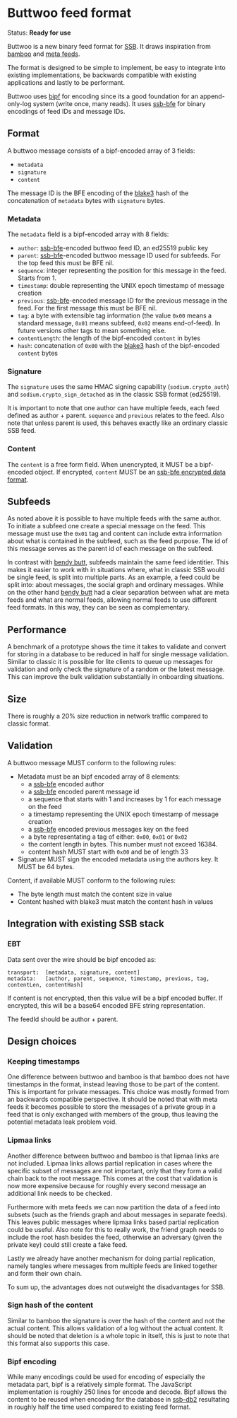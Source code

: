 # Buttwoo feed format

Status: **Ready for use**

Buttwoo is a new binary feed format for [SSB]. It draws inspiration
from [bamboo] and [meta feeds].

The format is designed to be simple to implement, be easy to integrate
into existing implementations, be backwards compatible with existing
applications and lastly to be performant.

Buttwoo uses [bipf] for encoding since its a good foundation for an
append-only-log system (write once, many reads). It uses [ssb-bfe] for
binary encodings of feed IDs and message IDs.

## Format

A buttwoo message consists of a bipf-encoded array of 3 fields:

- `metadata`
- `signature`
- `content`

The message ID is the BFE encoding of the [blake3] hash of the
concatenation of `metadata` bytes with `signature` bytes.

### Metadata

The `metadata` field is a bipf-encoded array with 8 fields:

 - `author`: [ssb-bfe]-encoded buttwoo feed ID, an ed25519 public key
 - `parent`: [ssb-bfe]-encoded buttwoo message ID used for subfeeds. 
   For the top feed this must be BFE nil.
 - `sequence`: integer representing the position for this message in
   the feed. Starts from 1.
 - `timestamp`: double representing the UNIX epoch timestamp of 
   message creation
 - `previous`: [ssb-bfe]-encoded message ID for the previous message 
   in the feed. For the first message this must be BFE nil.
 - `tag`: a byte with extensible tag information (the value `0x00`
   means a standard message, `0x01` means subfeed, `0x02` means
   end-of-feed). In future versions other tags to mean something
   else.
 - `contentLength`: the length of the bipf-encoded `content` in bytes
 - `hash`: concatenation of `0x00` with the [blake3] hash of the 
    bipf-encoded `content` bytes
    
### Signature

The `signature` uses the same HMAC signing capability (`sodium.crypto_auth`) 
and `sodium.crypto_sign_detached` as in the classic SSB format (ed25519).

It is important to note that one author can have multiple feeds, each
feed defined as author + parent. `sequence` and `previous` relates to
the feed. Also note that unless parent is used, this behaves exactly
like an ordinary classic SSB feed.

### Content

The `content` is a free form field. When unencrypted, it MUST be a
bipf-encoded object. If encrypted, `content` MUST be an [ssb-bfe
encrypted data format].

## Subfeeds

As noted above it is possible to have multiple feeds with the same
author. To initiate a subfeed one create a special message on the
feed. This message must use the `0x01` tag and content can include
extra information about what is contained in the subfeed, such as the
feed purpose. The id of this message serves as the parent id of each
message on the subfeed.

In contrast with [bendy butt], subfeeds maintain the same feed
identitier. This makes it easier to work with in situations where,
what in classic SSB would be single feed, is split into multiple
parts. As an example, a feed could be split into: about messages, the
social graph and ordinary messages. While on the other hand [bendy
butt] had a clear separation between what are meta feeds and what are
normal feeds, allowing normal feeds to use different feed formats. In
this way, they can be seen as complementary.

## Performance

A benchmark of a prototype shows the time it takes to validate and
convert for storing in a database to be reduced in half for single
message validation. Similar to classic it is possible for lite clients
to queue up messages for validation and only check the signature of a
random or the latest message. This can improve the bulk validation
substantially in onboarding situations.

## Size

There is roughly a 20% size reduction in network traffic compared to
classic format.

## Validation

A buttwoo message MUST conform to the following rules:
 - Metadata must be an bipf encoded array of 8 elements:
   - a [ssb-bfe] encoded author
   - a [ssb-bfe] encoded parent message id
   - a sequence that starts with 1 and increases by 1 for each message
     on the feed
   - a timestamp representing the UNIX epoch timestamp of message
     creation
   - a [ssb-bfe] encoded previous messages key on the feed
   - a byte representating a tag of either: `0x00`, `0x01` or `0x02`
   - the content length in bytes. This number must not exceed 16384.
   - content hash MUST start with `0x00` and be of length 33
 - Signature MUST sign the encoded metadata using the authors key. It
   MUST be 64 bytes.

Content, if available MUST conform to the following rules: 
 - The byte length must match the content size in value
 - Content hashed with blake3 must match the content hash in values

## Integration with existing SSB stack

### EBT

Data sent over the wire should be bipf encoded as:

```
transport:  [metadata, signature, content]
metadata:   [author, parent, sequence, timestamp, previous, tag, contentLen, contentHash]
```

If content is not encrypted, then this value will be a bipf encoded
buffer. If encrypted, this will be a base64 encoded BFE string
representation.

The feedId should be author + parent.

## Design choices

### Keeping timestamps

One difference between buttwoo and bamboo is that bamboo does not have
timestamps in the format, instead leaving those to be part of the
content. This is important for private messages. This choice was
mostly formed from an backwards compatible perspective. It should be
noted that with meta feeds it becomes possible to store the messages
of a private group in a feed that is only exchanged with members of
the group, thus leaving the potential metadata leak problem void.

### Lipmaa links

Another difference between buttwoo and bamboo is that lipmaa links are
not included. Lipmaa links allows partial replication in cases where
the specific subset of messages are not important, only that they form
a valid chain back to the root message. This comes at the cost that
validation is now more expensive because for roughly every second
message an additional link needs to be checked.

Furthermore with meta feeds we can now partition the data of a feed
into subsets (such as the friends graph and about messages in separate
feeds). This leaves public messages where lipmaa links based partial
replication could be useful. Also note for this to really work, the
friend graph needs to include the root hash besides the feed,
otherwise an adversary (given the private key) could still create a
fake feed. 

Lastly we already have another mechanism for doing partial
replication, namely tangles where messages from multiple feeds are
linked together and form their own chain.

To sum up, the advantages does not outweight the disadvantages for
SSB.

### Sign hash of the content

Similar to bamboo the signature is over the hash of the content and
not the actual content. This allows validation of a log without the
actual content. It should be noted that deletion is a whole topic in
itself, this is just to note that this format also supports this case.

### Bipf encoding

While many encodings could be used for encoding of especially the
metadata part, bipf is a relatively simple format. The JavaScript
implementation is roughly 250 lines for encode and decode. Bipf allows
the content to be reused when encoding for the database in [ssb-db2]
resultating in roughly half the time used compared to existing feed
format.

[SSB]: https://ssbc.github.io/scuttlebutt-protocol-guide/
[meta feeds]: https://github.com/ssb-ngi-pointer/ssb-meta-feeds-spec
[bendy butt]: https://github.com/ssb-ngi-pointer/bendy-butt-spec
[bipf]: https://github.com/ssbc/bipf
[bamboo]: https://github.com/AljoschaMeyer/bamboo/
[ssb-bfe]: https://github.com/ssb-ngi-pointer/ssb-bfe-spec
[ssb-bfe encrypted data format]: https://github.com/ssb-ngi-pointer/ssb-bfe-spec#5-encrypted-data-formats
[blake3]: https://github.com/BLAKE3-team/BLAKE3
[EBT]: https://github.com/ssbc/ssb-ebt
[ssb-db2]: https://github.com/ssb-ngi-pointer/ssb-db2
[Why it is ok to sign hashes instead of full messages]: https://crypto.stackexchange.com/questions/6335/is-signing-a-hash-instead-of-the-full-data-considered-secure
